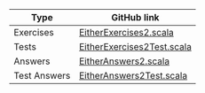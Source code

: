 | Type         | GitHub link |
|--------------|-------------|
| Exercises    |     [EitherExercises2.scala](https://github.com/fp-tower/foundations/blob/master/exercises/src/main/scala/exercises/errorhandling/either/EitherExercises2.scala)       |
| Tests        | [EitherExercises2Test.scala](https://github.com/fp-tower/foundations/blob/master/exercises/src/test/scala/exercises/errorhandling/either/EitherExercises2Test.scala)   |
| Answers      |       [EitherAnswers2.scala](https://github.com/fp-tower/foundations/blob/master/answers/src/main/scala/answers/errorhandling/either/EitherAnswers2.scala)     |
| Test Answers |   [EitherAnswers2Test.scala](https://github.com/fp-tower/foundations/blob/master/answers/src/test/scala/answers/errorhandling/either/EitherAnswers2Test.scala) |

